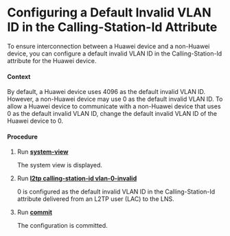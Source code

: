 Configuring a Default Invalid VLAN ID in the Calling-Station-Id Attribute
=========================================================================

To ensure interconnection between a Huawei device and a non-Huawei device, you can configure a default invalid VLAN ID in the Calling-Station-Id attribute for the Huawei device.

#### Context

By default, a Huawei device uses 4096 as the default invalid VLAN ID. However, a non-Huawei device may use 0 as the default invalid VLAN ID. To allow a Huawei device to communicate with a non-Huawei device that uses 0 as the default invalid VLAN ID, change the default invalid VLAN ID of the Huawei device to 0.


#### Procedure

1. Run [**system-view**](cmdqueryname=system-view)
   
   
   
   The system view is displayed.
2. Run [**l2tp calling-station-id vlan-0-invalid**](cmdqueryname=l2tp+calling-station-id+vlan-0-invalid)
   
   
   
   0 is configured as the default invalid VLAN ID in the Calling-Station-Id attribute delivered from an L2TP user (LAC) to the LNS.
3. Run [**commit**](cmdqueryname=commit)
   
   
   
   The configuration is committed.